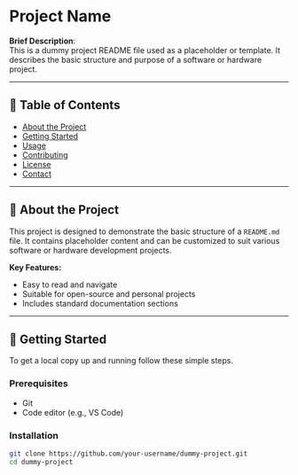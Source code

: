# Project Name

**Brief Description**:  
This is a dummy project README file used as a placeholder or template. It describes the basic structure and purpose of a software or hardware project.

---

## 📁 Table of Contents

- [About the Project](#about-the-project)
- [Getting Started](#getting-started)
- [Usage](#usage)
- [Contributing](#contributing)
- [License](#license)
- [Contact](#contact)

---

## 📌 About the Project

This project is designed to demonstrate the basic structure of a `README.md` file. It contains placeholder content and can be customized to suit various software or hardware development projects.

**Key Features:**
- Easy to read and navigate
- Suitable for open-source and personal projects
- Includes standard documentation sections

---

## 🚀 Getting Started

To get a local copy up and running follow these simple steps.

### Prerequisites

- Git
- Code editor (e.g., VS Code)

### Installation

```bash
git clone https://github.com/your-username/dummy-project.git
cd dummy-project
